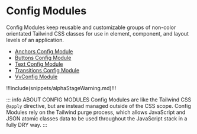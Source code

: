 # Config Modules

Config Modules keep reusable and customizable groups of non-color orientated Tailwind CSS classes for use in element, component, and layout levels of an application.



* [Anchors Config Module](/modules/anchors)
* [Buttons Config Module](/modules/buttons)
* [Text Config Module](/modules/text)
* [Transitions Config Module](/modules/transitions)
* [VvConfig Module](/modules/vv-config)



!!!include(snippets/alphaStageWarning.md)!!!



::: info ABOUT CONFIG MODULES
Config Modules are like the Tailwind CSS `@apply` directive, but are instead managed outside of the CSS scope. Config Modules rely on the Tailwind purge process, which allows JavaScript and JSON atomic classes data to be used throughout the JavaScript stack in a fully DRY way.
:::


